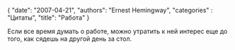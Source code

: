 {
   "date": "2007-04-21",
   "authors": "Ernest Hemingway",
   "categories" : "Цитаты",
   "title": "Работа"
}

Если все время думать о работе, можно утратить к ней интерес еще до того, как сядешь на другой день за стол.
